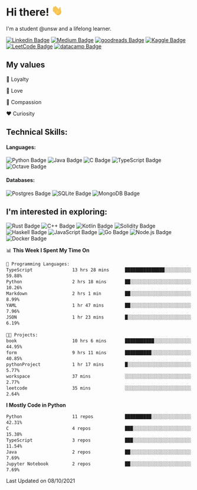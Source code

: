 # Hi there! <img src="https://raw.githubusercontent.com/ericfzhu/ericfzhu/master/wave.gif" width="30px">

I'm a student @unsw and a lifelong learner.

[//]: <> (Some of the badges here are just for my own motivation purposes.)

[![Linkedin Badge](https://img.shields.io/badge/-ericfzhu-0A66C2?logo=linkedin&style=flat)](https://linkedin.com/in/ericfzhu/)
[![Medium Badge](https://img.shields.io/badge/-ericfzhu-000000?logo=medium&logoColor=white&style=flat)](https://medium.com/@ericfzhu)
[![goodreads Badge](https://img.shields.io/badge/-ericfzhu-372213?logo=goodreads&logoColor=white&style=flat)](https://goodreads.com/ericfzhu)
[![Kaggle Badge](https://img.shields.io/badge/-ericzfhu-20BEFF?logo=kaggle&logoColor=white&style=flat)](https://kaggle.com/ericfzhu)
[![LeetCode Badge](https://img.shields.io/badge/-ericfzhu-FFA116?logo=leetcode&logoColor=white&style=flat)](https://leetcode.com/ericfzhu/)
[![datacamp Badge](https://img.shields.io/badge/-ericfzhu-03EF62?logo=datacamp&logoColor=white&style=flat)](https://datacamp.com/profile/ericfzhu)


## My values

:blue_heart: Loyalty

:purple_heart: Love

:green_heart: Compassion

:heart: Curiosity

## Technical Skills:

#### Languages:

![Python Badge](https://img.shields.io/badge/-Python-14354C?logo=python&logoColor=white&style=flat)
![Java Badge](https://img.shields.io/badge/-Java-007396?logo=java&logoColor=white&style=flat)
![C Badge](https://img.shields.io/badge/C-%2300599C.svg?logo=c&logoColor=white&style=flat)
![TypeScript Badge](https://img.shields.io/badge/-TypeScript-3178C6?logo=typescript&logoColor=white&style=flat)
![Octave Badge](https://img.shields.io/badge/-Octave-0790C0?logo=Octave&logoColor=white&style=flat)

#### Databases:

![Postgres Badge](https://img.shields.io/badge/-Postgres-316192?logo=postgresql&logoColor=white&style=flat)
![SQLite Badge](https://img.shields.io/badge/-SQLite-07405e?logo=sqlite&logoColor=white&style=flat)
![MongoDB Badge](https://img.shields.io/badge/-MongoDB-47A248?logo=mongodb&logoColor=white&style=flat)

<!-- #### Data Science / Machine Learning:

![pandas Badge](https://img.shields.io/badge/-pandas-150458?logo=pandas&logoColor=white&style=flat)
![NumPy Badge](https://img.shields.io/badge/-NumPy-013243?logo=numpy&logoColor=white&style=flat)
![scikit-learn Badge](https://img.shields.io/badge/-scikit%20learn-F7931E?logo=scikit-learn&logoColor=white&style=flat)
![TensorFlow Badge](https://img.shields.io/badge/-TensorFlow-FF6F00?logo=tensorflow&logoColor=white&style=flat)
![PyTorch Badge](https://img.shields.io/badge/-PyTorch-EE4C2C?logo=PyTorch&logoColor=white&style=flat)
![Keras Badge](https://img.shields.io/badge/-Keras-D00000?logo=Keras&logoColor=white&style=flat) -->

## I'm interested in exploring:

![Rust Badge](https://img.shields.io/badge/-Rust-000000?logo=rust&style=flat)
![C++ Badge](https://img.shields.io/badge/-C++-00599C?logo=c%2B%2B&logoColor=white&style=flat)
![Kotlin Badge](https://img.shields.io/badge/-Kotlin-7F52FF?logo=kotlin&logoColor=white&style=flat)
![Solidity Badge](https://img.shields.io/badge/-Solidity-363636?logo=solidity&logoColor=white&style=flat)
![Haskell Badge](https://img.shields.io/badge/-Haskell-5D4F85?logo=haskell&logoColor=white&style=flat)
![JavaScript Badge](https://img.shields.io/badge/-JavaScript-323330?logo=javascript&logoColor=F7DF1E&style=flat)
![Go Badge](https://img.shields.io/badge/-Go-00ADD8?logo=go&logoColor=white&style=flat)
![Node.js Badge](https://img.shields.io/badge/-Node.js-339933?logo=node.js&logoColor=white&style=flat)
![Docker Badge](https://img.shields.io/badge/-Docker-2496ED?logo=docker&logoColor=white&style=flat)

<!--START_SECTION:waka-->
📊 **This Week I Spent My Time On** 

```text
💬 Programming Languages: 
TypeScript               13 hrs 28 mins      ███████████████░░░░░░░░░░   59.88% 
Python                   2 hrs 18 mins       ██░░░░░░░░░░░░░░░░░░░░░░░   10.26% 
Markdown                 2 hrs 1 min         ██░░░░░░░░░░░░░░░░░░░░░░░   8.99% 
YAML                     1 hr 47 mins        ██░░░░░░░░░░░░░░░░░░░░░░░   7.96% 
JSON                     1 hr 23 mins        █░░░░░░░░░░░░░░░░░░░░░░░░   6.19%

🐱‍💻 Projects: 
book                     10 hrs 6 mins       ███████████░░░░░░░░░░░░░░   44.95% 
form                     9 hrs 11 mins       ██████████░░░░░░░░░░░░░░░   40.85% 
pythonProject            1 hr 17 mins        █░░░░░░░░░░░░░░░░░░░░░░░░   5.77% 
workspace                37 mins             ░░░░░░░░░░░░░░░░░░░░░░░░░   2.77% 
leetcode                 35 mins             ░░░░░░░░░░░░░░░░░░░░░░░░░   2.64%

```

**I Mostly Code in Python** 

```text
Python                   11 repos            ██████████░░░░░░░░░░░░░░░   42.31% 
C                        4 repos             ███░░░░░░░░░░░░░░░░░░░░░░   15.38% 
TypeScript               3 repos             ███░░░░░░░░░░░░░░░░░░░░░░   11.54% 
Java                     2 repos             ██░░░░░░░░░░░░░░░░░░░░░░░   7.69% 
Jupyter Notebook         2 repos             ██░░░░░░░░░░░░░░░░░░░░░░░   7.69%

```



 Last Updated on 08/10/2021
<!--END_SECTION:waka-->

